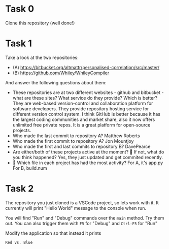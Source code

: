 # Task 0

Clone this repository (well done!)

# Task 1

Take a look at the two repositories:

- (A) https://bitbucket.org/altmattr/personalised-correlation/src/master/
- (B) https://github.com/Whiley/WhileyCompiler

And answer the following questions about them:

- These repositories are at two different websites - github and bitbucket - what are these sites? What service do they provide? Which is better?
  They are web-based version-control and collaboration platform for software developers. They provide repository hosting service for different version control system.
  I think GitHub is better because it has the largest coding communities and market share, also it now offers unlimited free private repos. It is a great platform for open-source projects.
- Who made the last commit to repository A?
  Matthew Roberts
- Who made the first commit to repository A?
  Jon Mountjoy
- Who made the first and last commits to repository B?
  DavePearce
- Are either/both of these projects active at the moment? 🤔 If not, what do you think happened?
  Yes, they just updated and get commited recently.
- 🤔 Which file in each project has had the most activity?
  For A, it's app.py
  For B, build.num

# Task 2

The repository you just cloned is a VSCode project, so lets work with it. It currently will print "Hello World" message to the console when run.

You will find "Run" and "Debug" commands over the `main` method. Try them out. You can also trigger them with `F5` for "Debug" and `Ctrl-F5` for "Run"

Modify the application so that instead it prints

```
Red vs. Blue
```
